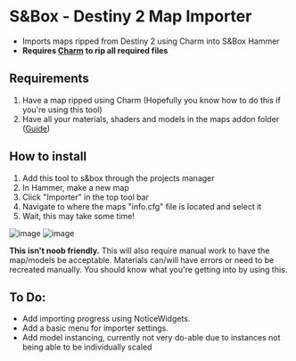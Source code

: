 # S&Box - Destiny 2 Map Importer
- Imports maps ripped from Destiny 2 using Charm into S&Box Hammer
- **Requires [Charm](https://github.com/MontagueM/Charm) to rip all required files**
 
## Requirements
1. Have a map ripped using Charm (Hopefully you know how to do this if you're using this tool)
2. Have all your materials, shaders and models in the maps addon folder ([Guide](https://github.com/DeltaDesigns/Charm/blob/main/README.md#source-2-only-supports-sbox-at-the-moment))
 
## How to install

1. Add this tool to s&box through the projects manager
2. In Hammer, make a new map
3. Click "Importer" in the top tool bar
4. Navigate to where the maps "info.cfg" file is located and select it
5. Wait, this may take some time!
 
 ![image](https://user-images.githubusercontent.com/50308149/200097482-e0b2caae-d737-490e-b1c6-60c6e863347b.png)
 ![image](https://user-images.githubusercontent.com/50308149/200098022-8cc995e7-cee4-4c0e-947c-45ba174f7464.png)

**This isn't noob friendly.**
This will also require manual work to have the map/models be acceptable. Materials can/will have errors or need to be recreated manually. You should know what you're getting into by using this.

## To Do:
- Add importing progress using NoticeWidgets.
- Add a basic menu for importer settings.
- Add model instancing, currently not very do-able due to instances not being able to be individually scaled


